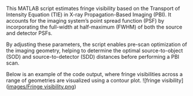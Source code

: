 This MATLAB script estimates fringe visibility based on the Transport of Intensity Equation (TIE) in X-ray Propagation-Based Imaging (PBI). It accounts for the imaging system’s point spread function (PSF) by incorporating the full-width at half-maximum (FWHM) of both the source and detector PSFs.

By adjusting these parameters, the script enables pre-scan optimization of the imaging geometry, helping to determine the optimal source-to-object (SOD) and source-to-detector (SDD) distances before performing a PBI scan.

Below is an example of the code output, where fringe visibilities across a range of geometries are visualized using a contour plot.
![fringe visibility]([images/Fringe visibility.png](https://github.com/kiataj/TIE4PBI/blob/main/images/Fringe%20visibility.png))
